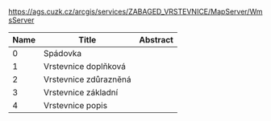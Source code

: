 https://ags.cuzk.cz/arcgis/services/ZABAGED_VRSTEVNICE/MapServer/WmsServer

|Name|Title|Abstract|
|--|--|--|
|0|Spádovka||
|1|Vrstevnice doplňková||
|2|Vrstevnice zdůrazněná||
|3|Vrstevnice základní||
|4|Vrstevnice popis||

